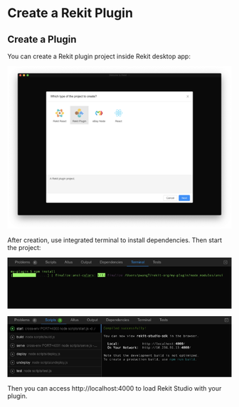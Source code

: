 # Create a Rekit Plugin

## Create a Plugin

You can create a Rekit plugin project inside Rekit desktop app:

![Create Rekit Plugin](../../.gitbook/assets/image%20%284%29.png)

After creation, use integrated terminal to install dependencies. Then start the project:

![Install Dependencies](../../.gitbook/assets/image%20%286%29.png)

![](../../.gitbook/assets/image%20%287%29.png)

Then you can access http://localhost:4000 to load Rekit Studio with your plugin.

